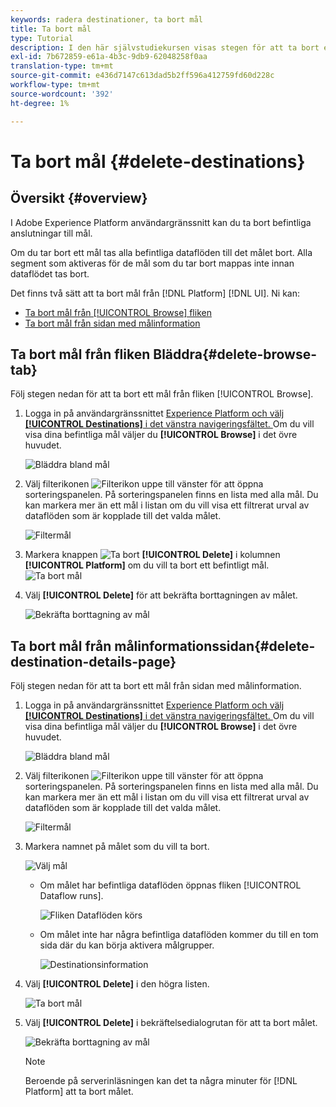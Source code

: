```yaml
---
keywords: radera destinationer, ta bort mål
title: Ta bort mål
type: Tutorial
description: I den här självstudiekursen visas stegen för att ta bort ett befintligt mål i Adobe Experience Platform-gränssnittet
exl-id: 7b672859-e61a-4b3c-9db9-62048258f0aa
translation-type: tm+mt
source-git-commit: e436d7147c613dad5b2ff596a412759fd60d228c
workflow-type: tm+mt
source-wordcount: '392'
ht-degree: 1%

---
```


# Ta bort mål {#delete-destinations}

## Översikt {#overview}

I Adobe Experience Platform användargränssnitt kan du ta bort befintliga anslutningar till mål.

Om du tar bort ett mål tas alla befintliga dataflöden till det målet bort. Alla segment som aktiveras för de mål som du tar bort mappas inte innan dataflödet tas bort.

Det finns två sätt att ta bort mål från [!DNL Platform] [!DNL UI]. Ni kan:

* [Ta bort mål från  [!UICONTROL Browse] fliken](#delete-browse-tab)
* [Ta bort mål från sidan med målinformation](#delete-destination-details-page)

## Ta bort mål från fliken Bläddra{#delete-browse-tab}

Följ stegen nedan för att ta bort ett mål från fliken [!UICONTROL Browse].

1. Logga in på användargränssnittet [Experience Platform och välj **[!UICONTROL Destinations]** i det vänstra navigeringsfältet. ](https://platform.adobe.com/) Om du vill visa dina befintliga mål väljer du **[!UICONTROL Browse]** i det övre huvudet.

   ![Bläddra bland mål](../assets/ui/delete-destinations/browse-destinations.png)

2. Välj filterikonen ![Filterikon](../assets/ui/delete-destinations/filter.png) uppe till vänster för att öppna sorteringspanelen. På sorteringspanelen finns en lista med alla mål. Du kan markera mer än ett mål i listan om du vill visa ett filtrerat urval av dataflöden som är kopplade till det valda målet.

   ![Filtermål](../assets/ui/delete-destinations/filter-destinations.png)

3. Markera knappen ![Ta bort](../assets/ui/delete-destinations/delete-icon.png) **[!UICONTROL Delete]** i kolumnen **[!UICONTROL Platform]** om du vill ta bort ett befintligt mål.
   ![Ta bort mål](../assets/ui/delete-destinations/delete-destinations.png)

4. Välj **[!UICONTROL Delete]** för att bekräfta borttagningen av målet.

   ![Bekräfta borttagning av mål](../assets/ui/delete-destinations/delete-destinations-confirm.png)


## Ta bort mål från målinformationssidan{#delete-destination-details-page}

Följ stegen nedan för att ta bort ett mål från sidan med målinformation.

1. Logga in på användargränssnittet [Experience Platform och välj **[!UICONTROL Destinations]** i det vänstra navigeringsfältet. ](https://platform.adobe.com/) Om du vill visa dina befintliga mål väljer du **[!UICONTROL Browse]** i det övre huvudet.

   ![Bläddra bland mål](../assets/ui/delete-destinations/browse-destinations.png)

2. Välj filterikonen ![Filterikon](../assets/ui/delete-destinations/filter.png) uppe till vänster för att öppna sorteringspanelen. På sorteringspanelen finns en lista med alla mål. Du kan markera mer än ett mål i listan om du vill visa ett filtrerat urval av dataflöden som är kopplade till det valda målet.

   ![Filtermål](../assets/ui/delete-destinations/filter-destinations.png)

3. Markera namnet på målet som du vill ta bort.

   ![Välj mål](../assets/ui/delete-destinations/delete-destination-select.png)

   * Om målet har befintliga dataflöden öppnas fliken [!UICONTROL Dataflow runs].

      ![Fliken Dataflöden körs](../assets/ui/delete-destinations/destination-details-dataflows.png)

   * Om målet inte har några befintliga dataflöden kommer du till en tom sida där du kan börja aktivera målgrupper.

      ![Destinationsinformation](../assets/ui/delete-destinations/destination-details-empty.png)


4. Välj **[!UICONTROL Delete]** i den högra listen.

   ![Ta bort mål](../assets/ui/delete-destinations/delete-destinations-button.png)

5. Välj **[!UICONTROL Delete]** i bekräftelsedialogrutan för att ta bort målet.

   ![Bekräfta borttagning av mål](..//assets/ui/delete-destinations/delete-destinations-delete.png)

   >[!NOTE]
   >
   >Beroende på serverinläsningen kan det ta några minuter för [!DNL Platform] att ta bort målet.
